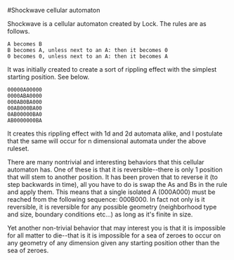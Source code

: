 #Shockwave cellular automaton

Shockwave is a cellular automaton created by Lock. The rules are as follows.

```
A becomes B
B becomes A, unless next to an A: then it becomes 0
0 becomes 0, unless next to an A: then it becomes A
```

It was initially created to create a sort of rippling effect with the simplest starting position. See below.

```
00000A00000
0000ABA0000
000AB0BA000
00AB000BA00
0AB00000BA0
AB0000000BA
```

It creates this rippling effect with 1d and 2d automata alike, and I postulate that the same will occur for n dimensional automata under the above ruleset.

There are many nontrivial and interesting behaviors that this cellular automaton has. One of these is that it is reversible--there is only 1 position that will stem to another position. It has been proven that to reverse it (to step backwards in time), all you have to do is swap the As and Bs in the rule and apply them. This means that a single isolated A (000A000) must be reached from the following sequence: 000B000.
In fact not only is it reversible, it is reversible for any possible geometry (neighborhood type and size, boundary conditions etc...) as long as it's finite in size.

Yet another non-trivial behavior that may interest you is that it is impossible for all matter to die--that is it is impossible for a sea of zeroes to occur on any geometry of any dimension given any starting position other than the sea of zeroes.
